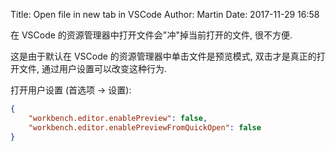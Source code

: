 Title: Open file in new tab in VSCode
Author: Martin
Date: 2017-11-29 16:58

在 VSCode 的资源管理器中打开文件会"冲"掉当前打开的文件, 很不方便.

这是由于默认在 VSCode 的资源管理器中单击文件是预览模式, 双击才是真正的打开文件, 通过用户设置可以改变这种行为.

打开用户设置 (首选项 -> 设置): 

```json
{
    "workbench.editor.enablePreview": false,
    "workbench.editor.enablePreviewFromQuickOpen": false
}
```